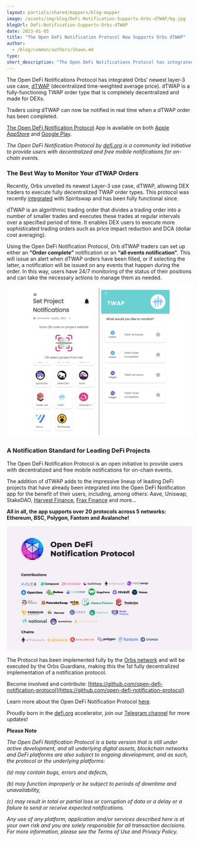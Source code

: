 ```yaml
---
layout: partials/shared/mappers/blog-mapper
image: /assets/img/blog/DeFi-Notification-Supports-Orbs-dTWAP/bg.jpg
blogUrl: DeFi-Notification-Supports-Orbs-dTWAP
date: 2023-01-05
title: "The Open DeFi Notification Protocol Now Supports Orbs dTWAP"
author:
  - /blog/common/authors/Shawn.md
type:
short_description: "The Open DeFi Notifications Protocol has integrated Orbs’ newest layer-3 use case, dTWAP  (decentralized time-weighted average price). dTWAP is a fully-functioning TWAP order type that is completely decentralized and made for DEXs. Traders using dTWAP can now be notified in real time when a dTWAP order has been completed."
---
```


The Open DeFi Notifications Protocol has integrated Orbs’ newest layer-3 use case, [dTWAP](https://www.orbs.com/Introducing-TWAP-for-DEXs/) (decentralized time-weighted average price). dTWAP is a fully-functioning TWAP order type that is completely decentralized and made for DEXs.  

Traders using dTWAP can now be notified in real time when a dTWAP order has been completed. 

[The Open DeFi Notification Protocol](https://defi.org/notifications/) App is available on both [Apple AppStore](https://apps.apple.com/il/app/defi-notifications/id1588243632) and [Google Play](https://play.google.com/store/apps/details?id=com.orbs.openDefiNotificationsApp).

_The Open DeFi Notification Protocol by [defi.org](https://defi.org/) is a community led initiative to provide users with decentralized and free mobile notifications for on-chain events._


### The Best Way to Monitor Your dTWAP Orders

Recently, Orbs unveiled its newest Layer-3 use case, dTWAP, allowing DEX traders to execute fully decentralized TWAP order types. This protocol was recently [integrated](https://www.orbs.com/SpiritSwap-Integrates-dTWAP-Order-Powered-by-Orbs/) with Spiritswap and has been fully functional since. 

dTWAP is an algorithmic trading order that divides a trading order into a number of smaller trades and executes these trades at regular intervals over a specified period of time. It enables DEX users to execute more sophisticated trading orders such as price impact reduction and DCA (dollar cost averaging).

Using the Open DeFi Notification Protocol, Orb dTWAP traders can set up either an **“Order complete”** notification or an **“all events notification”**. This will issue an alert when dTWAP orders have been filled, or if selecting the latter, a notification will be issued on any events that happen during the order. In this way, users have 24/7 monitoring of the status of their positions and can take the necessary actions to manage them as needed. 


![App](/assets/img/blog/DeFi-Notification-Supports-Orbs-dTWAP/image1.png)



### A Notification Standard for Leading DeFi Projects

The Open DeFi Notification Protocol is an open initiative to provide users with decentralized and free mobile notifications for on-chain events. 

The addition of dTWAP adds to the impressive lineup of leading DeFi projects that have already been integrated into the Open DeFi Notification app for the benefit of their users, including, among others: Aave, Uniswap, StakeDAO, [Harvest Finance](https://www.orbs.com/The-Open-DeFi-Notification-Protocol-Now-Supports-Harvest-Finance/), [Frax Finance](https://www.orbs.com/DeFi-Notification-Supports-Frax-Finance/) and more…

**All in all, the app supports over 20 protocols across 5 networks: Ethereum, BSC, Polygon, Fantom and Avalanche!**


![ecosystem](/assets/img/blog/DeFi-Notification-Supports-Orbs-dTWAP/image2.jpg)


<div class='line-separator'> </div>



The Protocol has been implemented fully by the [Orbs network](https://www.orbs.com/) and will be executed by the Orbs Guardians, making this the 1st fully decentralized implementation of a notification protocol.

Become involved and contribute:
[https://github.com/open-defi-notification-protocol](https://github.com/open-defi-notification-protocol)

Learn more about the Open DeFi Notification Protocol [here](https://medium.com/@defiorg/introducing-open-defi-notification-protocol-95a8712a94e0).

Proudly born in the [defi.org](http://defi.org/) accelerator, join our [Telegram channel](https://t.me/defiorg) for more updates!



<div class='line-separator'> </div>


**Please Note**

_The Open DeFi Notification Protocol is a beta version that is still under active development, and all underlying digital assets, blockchain networks and DeFi platforms are also subject to ongoing development, and as such, the protocol or the underlying platforms:_

_(a) may contain bugs, errors and defects,_

_(b) may function improperly or be subject to periods of downtime and unavailability,_

_(c) may result in total or partial loss or corruption of data or a delay or a failure to send or receive expected notifications._

_Any use of any platform, application and/or services described here is at your own risk and you are solely responsible for all transaction decisions. For more information, please see the Terms of Use and Privacy Policy._ 

